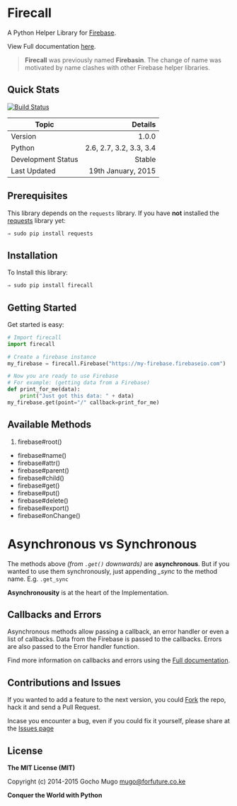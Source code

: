 
# Firecall

A Python Helper Library for [Firebase](https://firebaseio.com/).

View Full documentation  [here][documentation].

> __Firecall__ was previously named __Firebasin__. The change of name
> was motivated by name clashes with other Firebase helper libraries.


## Quick Stats

[![Build Status](https://travis-ci.org/GochoMugo/firecall.svg?branch=master)](https://travis-ci.org/GochoMugo/firecall)

| Topic | Details |
|--------|--------:|
| Version | 1.0.0 |
| Python | 2.6, 2.7, 3.2, 3.3, 3.4 |
| Development Status | Stable |
| Last Updated | 19th January, 2015 |


## Prerequisites

This library depends on the `requests` library. If you have **not** installed the [requests](http://docs.python-requests.org/ "Requests Home Page") library yet:

```bash
⇒ sudo pip install requests
```


## Installation

To Install this library:

```bash
⇒ sudo pip install firecall
```


## Getting Started

Get started is easy:

```python
# Import firecall
import firecall

# Create a firebase instance
my_firebase = firecall.Firebase("https://my-firebase.firebaseio.com")

# Now you are ready to use Firebase
# For example: (getting data from a Firebase)
def print_for_me(data):
    print("Just got this data: " + data)
my_firebase.get(point="/" callback=print_for_me)
```


## Available Methods

1. firebase#root()
* firebase#name()
* firebase#attr()
* firebase#parent()
* firebase#child()
* firebase#get()
* firebase#put()
* firebase#delete()
* firebase#export()
* firebase#onChange()


# Asynchronous vs Synchronous

The methods above _(from `.get()` downwards)_ are **asynchronous**. But if you wanted to use them synchronously, just appending *_sync* to the method name. E.g. `.get_sync`

**Asynchronousity** is at the heart of the Implementation.


## Callbacks and Errors

Asynchronous methods allow passing a callback, an error handler or even a list of callbacks. Data from the Firebase is passed to the callbacks. Errors are also passed to the Error handler function.

Find more information on callbacks and errors using the [Full documentation][documentation].


## Contributions and Issues

If you wanted to add a feature to the next version, you could [Fork](https://github.com/GochoMugo/firecall/fork "Fork Me Please!!!") the repo, hack it and send a Pull Request.

Incase you encounter a bug, even if you could fix it yourself, please share at the [Issues page](https://github.com/GochoMugo/firecall/issues "Create an issue here")


## License

__The MIT License (MIT)__

Copyright (c) 2014-2015 Gocho Mugo <mugo@forfuture.co.ke>


**Conquer the World with Python**


[documentation]:https://gochomugo.github.io/firecall/ "Full Documentation on Firecall"
